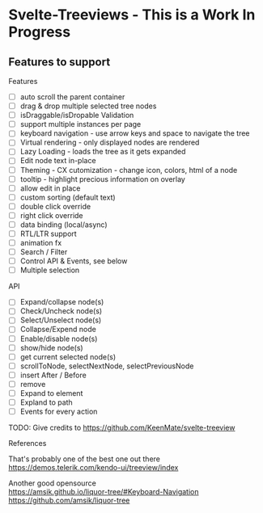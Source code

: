 # Svelte-Treeviews - This is a Work In Progress

## Features to support

Features

- [ ] auto scroll the parent container
- [ ] drag & drop multiple selected tree nodes
- [ ] isDraggable/isDropable Validation
- [ ] support multiple instances per page
- [ ] keyboard navigation - use arrow keys and space to navigate the tree
- [ ] Virtual rendering - only displayed nodes are rendered
- [ ] Lazy Loading - loads the tree as it gets expanded
- [ ] Edit node text in-place
- [ ] Theming - CX cutomization - change icon, colors, html of a node
- [ ] tooltip - highlight precious information on overlay
- [ ] allow edit in place
- [ ] custom sorting (default text)
- [ ] double click override
- [ ] right click override
- [ ] data binding (local/async)
- [ ] RTL/LTR support
- [ ] animation fx
- [ ] Search / Filter
- [ ] Control API & Events, see below
- [ ] Multiple selection

API

- [ ] Expand/collapse node(s)
- [ ] Check/Uncheck node(s)
- [ ] Select/Unselect node(s)
- [ ] Collapse/Expend node
- [ ] Enable/disable node(s)
- [ ] show/hide node(s)
- [ ] get current selected node(s)
- [ ] scrollToNode, selectNextNode, selectPreviousNode
- [ ] insert After / Before
- [ ] remove
- [ ] Expand to element
- [ ] Expland to path
- [ ] Events for every action

TODO:
Give credits to https://github.com/KeenMate/svelte-treeview

References

That's probably one of the best one out there  
https://demos.telerik.com/kendo-ui/treeview/index

Another good opensource  
https://amsik.github.io/liquor-tree/#Keyboard-Navigation  
https://github.com/amsik/liquor-tree
